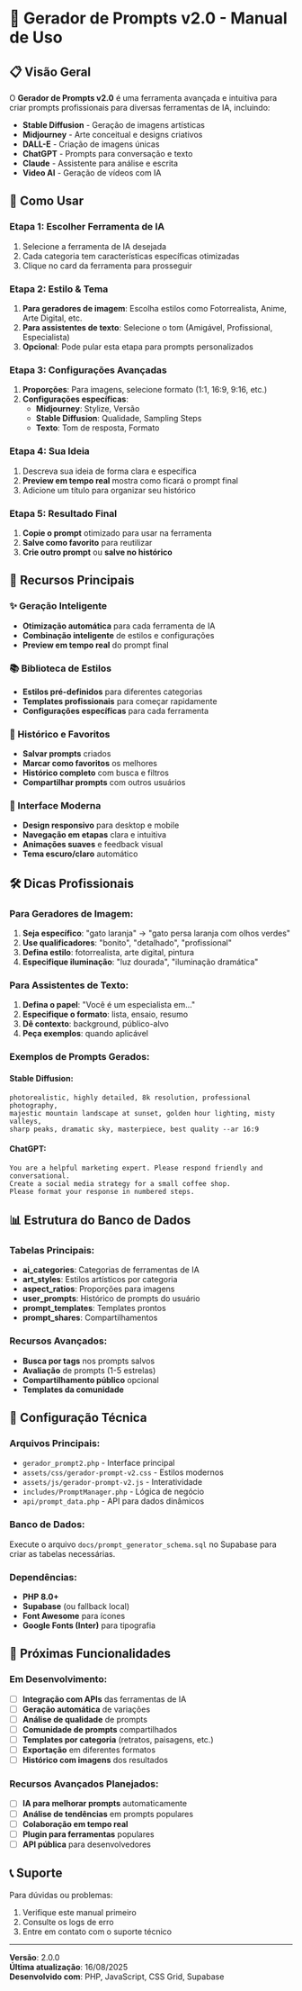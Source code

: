 # 🎨 Gerador de Prompts v2.0 - Manual de Uso

## 📋 Visão Geral

O **Gerador de Prompts v2.0** é uma ferramenta avançada e intuitiva para criar prompts profissionais para diversas ferramentas de IA, incluindo:

- **Stable Diffusion** - Geração de imagens artísticas
- **Midjourney** - Arte conceitual e designs criativos  
- **DALL-E** - Criação de imagens únicas
- **ChatGPT** - Prompts para conversação e texto
- **Claude** - Assistente para análise e escrita
- **Video AI** - Geração de vídeos com IA

## 🚀 Como Usar

### Etapa 1: Escolher Ferramenta de IA
1. Selecione a ferramenta de IA desejada
2. Cada categoria tem características específicas otimizadas
3. Clique no card da ferramenta para prosseguir

### Etapa 2: Estilo & Tema
1. **Para geradores de imagem**: Escolha estilos como Fotorrealista, Anime, Arte Digital, etc.
2. **Para assistentes de texto**: Selecione o tom (Amigável, Profissional, Especialista)
3. **Opcional**: Pode pular esta etapa para prompts personalizados

### Etapa 3: Configurações Avançadas
1. **Proporções**: Para imagens, selecione formato (1:1, 16:9, 9:16, etc.)
2. **Configurações específicas**:
   - **Midjourney**: Stylize, Versão
   - **Stable Diffusion**: Qualidade, Sampling Steps
   - **Texto**: Tom de resposta, Formato

### Etapa 4: Sua Ideia
1. Descreva sua ideia de forma clara e específica
2. **Preview em tempo real** mostra como ficará o prompt final
3. Adicione um título para organizar seu histórico

### Etapa 5: Resultado Final
1. **Copie o prompt** otimizado para usar na ferramenta
2. **Salve como favorito** para reutilizar
3. **Crie outro prompt** ou **salve no histórico**

## 🎯 Recursos Principais

### ✨ Geração Inteligente
- **Otimização automática** para cada ferramenta de IA
- **Combinação inteligente** de estilos e configurações
- **Preview em tempo real** do prompt final

### 📚 Biblioteca de Estilos
- **Estilos pré-definidos** para diferentes categorias
- **Templates profissionais** para começar rapidamente
- **Configurações específicas** para cada ferramenta

### 💾 Histórico e Favoritos
- **Salvar prompts** criados
- **Marcar como favoritos** os melhores
- **Histórico completo** com busca e filtros
- **Compartilhar prompts** com outros usuários

### 🎨 Interface Moderna
- **Design responsivo** para desktop e mobile
- **Navegação em etapas** clara e intuitiva
- **Animações suaves** e feedback visual
- **Tema escuro/claro** automático

## 🛠️ Dicas Profissionais

### Para Geradores de Imagem:
1. **Seja específico**: "gato laranja" → "gato persa laranja com olhos verdes"
2. **Use qualificadores**: "bonito", "detalhado", "profissional"
3. **Defina estilo**: fotorrealista, arte digital, pintura
4. **Especifique iluminação**: "luz dourada", "iluminação dramática"

### Para Assistentes de Texto:
1. **Defina o papel**: "Você é um especialista em..."
2. **Especifique o formato**: lista, ensaio, resumo
3. **Dê contexto**: background, público-alvo
4. **Peça exemplos**: quando aplicável

### Exemplos de Prompts Gerados:

#### Stable Diffusion:
```
photorealistic, highly detailed, 8k resolution, professional photography, 
majestic mountain landscape at sunset, golden hour lighting, misty valleys, 
sharp peaks, dramatic sky, masterpiece, best quality --ar 16:9
```

#### ChatGPT:
```
You are a helpful marketing expert. Please respond friendly and conversational. 
Create a social media strategy for a small coffee shop. 
Please format your response in numbered steps.
```

## 📊 Estrutura do Banco de Dados

### Tabelas Principais:
- **ai_categories**: Categorias de ferramentas de IA
- **art_styles**: Estilos artísticos por categoria
- **aspect_ratios**: Proporções para imagens
- **user_prompts**: Histórico de prompts do usuário
- **prompt_templates**: Templates prontos
- **prompt_shares**: Compartilhamentos

### Recursos Avançados:
- **Busca por tags** nos prompts salvos
- **Avaliação** de prompts (1-5 estrelas)
- **Compartilhamento público** opcional
- **Templates da comunidade**

## 🔧 Configuração Técnica

### Arquivos Principais:
- `gerador_prompt2.php` - Interface principal
- `assets/css/gerador-prompt-v2.css` - Estilos modernos
- `assets/js/gerador-prompt-v2.js` - Interatividade
- `includes/PromptManager.php` - Lógica de negócio
- `api/prompt_data.php` - API para dados dinâmicos

### Banco de Dados:
Execute o arquivo `docs/prompt_generator_schema.sql` no Supabase para criar as tabelas necessárias.

### Dependências:
- **PHP 8.0+**
- **Supabase** (ou fallback local)
- **Font Awesome** para ícones
- **Google Fonts (Inter)** para tipografia

## 🎉 Próximas Funcionalidades

### Em Desenvolvimento:
- [ ] **Integração com APIs** das ferramentas de IA
- [ ] **Geração automática** de variações
- [ ] **Análise de qualidade** de prompts
- [ ] **Comunidade de prompts** compartilhados
- [ ] **Templates por categoria** (retratos, paisagens, etc.)
- [ ] **Exportação** em diferentes formatos
- [ ] **Histórico com imagens** dos resultados

### Recursos Avançados Planejados:
- [ ] **IA para melhorar prompts** automaticamente
- [ ] **Análise de tendências** em prompts populares
- [ ] **Colaboração em tempo real**
- [ ] **Plugin para ferramentas** populares
- [ ] **API pública** para desenvolvedores

## 📞 Suporte

Para dúvidas ou problemas:
1. Verifique este manual primeiro
2. Consulte os logs de erro
3. Entre em contato com o suporte técnico

---

**Versão**: 2.0.0  
**Última atualização**: 16/08/2025  
**Desenvolvido com**: PHP, JavaScript, CSS Grid, Supabase